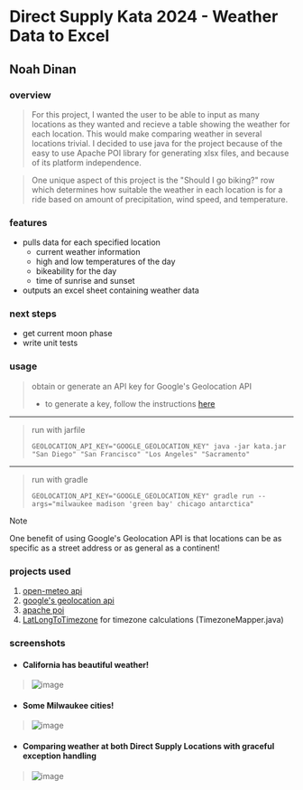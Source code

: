 # Direct Supply Kata 2024 - Weather Data to Excel
## Noah Dinan

### __overview__
>For this project, I wanted the user to be able to input as many locations as they wanted
>and recieve a table showing the weather for each location. This would make comparing 
>weather in several locations trivial. I decided to use java for the project because of the
>easy to use Apache POI library for generating xlsx files, and because of its platform independence.

>One unique aspect of this project is the "Should I go biking?" row
>which determines how suitable the weather in each location is for a ride
>based on amount of precipitation, wind speed, and temperature.

### __features__
 - pulls data for each specified location
    - current weather information
    - high and low temperatures of the day
    - bikeability for the day
    - time of sunrise and sunset
 - outputs an excel sheet containing weather data

### __next steps__
 - get current moon phase
 - write unit tests

### __usage__
>obtain or generate an API key for Google's Geolocation API
>    - to generate a key, follow the instructions [here](https://support.google.com/googleapi/answer/6158862?hl=en)

---

>run with jarfile
>```
>GEOLOCATION_API_KEY="GOOGLE_GEOLOCATION_KEY" java -jar kata.jar "San Diego" "San Francisco" "Los Angeles" "Sacramento"
>```

---

>run with gradle
>```
>GEOLOCATION_API_KEY="GOOGLE_GEOLOCATION_KEY" gradle run --args="milwaukee madison 'green bay' chicago antarctica"
>```

> [!Note]
> One benefit of using Google's Geolocation API is that locations can be
> as specific as a street address or as general as a continent!

### __projects used__
1. [open-meteo api](https://github.com/open-meteo/open-meteo)
2. [google's geolocation api](https://developers.google.com/maps/documentation/geolocation/overview)
3. [apache poi](https://github.com/apache/poi) 
4. [LatLongToTimezone](https://github.com/drtimcooper/LatLongToTimezone) for timezone calculations (TimezoneMapper.java)


### __screenshots__
 - #### California has beautiful weather!
 >![image](https://github.com/user-attachments/assets/ca35a99d-88a2-4e6b-8883-e1dd26271387)

 - #### Some Milwaukee cities!
 >![image](https://github.com/user-attachments/assets/83cc14f0-ebd5-4bb3-914d-d553c5345c0b)

 - #### Comparing weather at both Direct Supply Locations with graceful exception handling
 >![image](https://github.com/user-attachments/assets/d07be898-0bba-4a21-9e25-ebfa7293974d)

